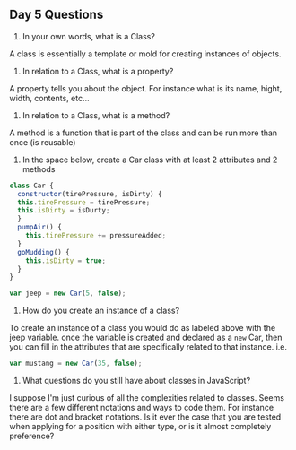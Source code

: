 
## Day 5 Questions

1. In your own words, what is a Class?

A class is essentially a template or mold for creating instances of objects.

1. In relation to a Class, what is a property?

A property tells you about the object. For instance what is its name, hight, width, contents, etc...

1. In relation to a Class, what is a method?

A method is a function that is part of the class and can be run more than once (is reusable)

1. In the space below, create a Car class with at least 2 attributes and 2 methods

```JavaScript
class Car {
  constructor(tirePressure, isDirty) {
  this.tirePressure = tirePressure;
  this.isDirty = isDurty;
  }
  pumpAir() {
    this.tirePressure += pressureAdded;
  }
  goMudding() {
    this.isDirty = true;
  }
}

var jeep = new Car(5, false);
```

1. How do you create an instance of a class?

To create an instance of a class you would do as labeled above with the jeep variable.
once the variable is created and declared as a `new` Car, then you can fill in the attributes that are
specifically related to that instance.
i.e.

```Javascript
var mustang = new Car(35, false);
```
1. What questions do you still have about classes in JavaScript?

I suppose I'm just curious of all the complexities related to classes. Seems there are a few different notations and
ways to code them. For instance there are dot and bracket notations. Is it ever the case that you are tested when applying
for a position with either type, or is it almost completely preference?
